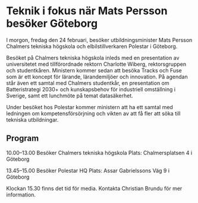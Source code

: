 # Teknik i fokus när Mats Persson besöker Göteborg

I morgon, fredag den 24 februari, besöker utbildningsminister Mats Persson Chalmers tekniska högskola och elbilstillverkaren Polestar i Göteborg.

Besöket på Chalmers tekniska högskola inleds med en presentation av universitetet med tillförordnade rektorn Charlotte Wiberg, rektorsgruppen och studentkåren. Ministern kommer sedan att besöka Tracks och Fuse som är ett koncept för lärande, lärandemiljöer och innovation. På agendan står även ett samtal med Chalmers studentkår, en presentation om Batteristrategi 2030+ och kunskapsbehov för industriell omställning i Sverige, samt ett lunchmöte på temat datasäkerhet.

Under besöket hos Polestar kommer ministern att ha ett samtal med ledningen om kompetensförsörjning och vikten av att få fler att söka till tekniska utbildningar.

## Program

10.00–13.00 Besöker Chalmers tekniska högskola
Plats: Chalmersplatsen 4 i Göteborg

13.45–15.00 Besöker Polestar HQ
Plats: Assar Gabrielssons Väg 9 i Göteborg

Klockan 15.30 finns det tid för media. Kontakta Christian Brundu för mer information.
